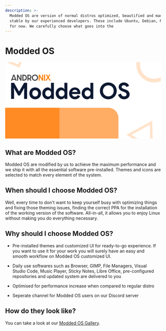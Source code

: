 ```yaml
---
description: >-
  Modded OS are version of normal distros optimized, beautified and made super
  stable by our experienced developers. These include Ubuntu, Debian, Manjaro
  for now. We carefully choose what goes into the
---
```


# Modded OS

![](../../.gitbook/assets/moddedos_banner.png)

## What are Modded OS?

Modded OS are modified by us to achieve the maximum performance and we ship it with all the essential software pre-installed. Themes and icons are selected to match every element of the system. 

## When should I choose Modded OS?

Well, every time to don't want to keep yourself busy with optimizing things and fixing those theming issues, finding the correct PPA for the installation of the working version of the software. All-in-all, it allows you to enjoy Linux without making you do everything necessary.

## Why should I choose Modded OS?

* Pre-installed themes and customized UI for ready-to-go experience. If you want to use it for your work you will surely have an easy and smooth workflow on Modded OS customized UI.



* Daily use softwares such as Browser, GIMP, File Managers, Visual Studio Code, Music Player, Sticky Notes, Libre Office, pre-configured repositories and updated system are delivered to you



* Optimised for performance increase when compared to regular distro



* Seperate channel for Modded OS users on our Discord server

## How do they look like?

You can take a look at our [Modded OS Gallery](https://andronix.app/modded-os-gallery/).





